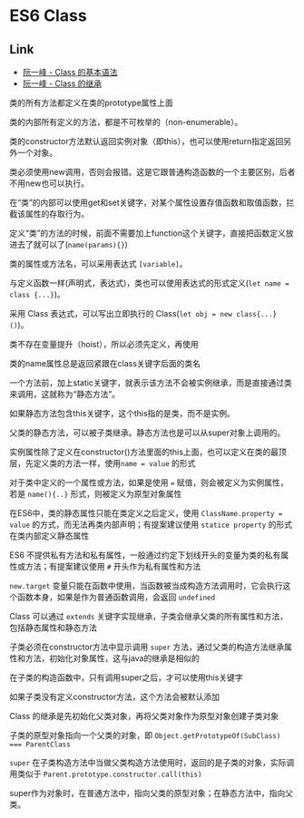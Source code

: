 # ES6 Class

## Link
- [阮一峰 - Class 的基本语法](http://es6.ruanyifeng.com/#docs/class)
- [阮一峰 - Class 的继承](http://es6.ruanyifeng.com/#docs/class-extends)

类的所有方法都定义在类的prototype属性上面

类的内部所有定义的方法，都是不可枚举的（non-enumerable）。

类的constructor方法默认返回实例对象（即this），也可以使用return指定返回另外一个对象。

类必须使用new调用，否则会报错。这是它跟普通构造函数的一个主要区别，后者不用new也可以执行。

在“类”的内部可以使用get和set关键字，对某个属性设置存值函数和取值函数，拦截该属性的存取行为。

定义“类”的方法的时候，前面不需要加上function这个关键字，直接把函数定义放进去了就可以了(`name(params){}`)

类的属性或方法名，可以采用表达式 `[variable]`。

与定义函数一样(声明式，表达式)，类也可以使用表达式的形式定义(`let name = class {...}`)。

采用 Class 表达式，可以写出立即执行的 Class(`let obj = new class{...}()`)。

类不存在变量提升（hoist），所以必须先定义，再使用

类的name属性总是返回紧跟在class关键字后面的类名

一个方法前，加上static关键字，就表示该方法不会被实例继承，而是直接通过类来调用，这就称为“静态方法”。

如果静态方法包含this关键字，这个this指的是类，而不是实例。

父类的静态方法，可以被子类继承。静态方法也是可以从super对象上调用的。

实例属性除了定义在constructor()方法里面的this上面，也可以定义在类的最顶层，先定义类的方法一样，使用`name = value` 的形式

对于类中定义的一个属性或方法，如果是使用 `=` 赋值，则会被定义为实例属性，若是 `name(){..}` 形式，则被定义为原型对象属性

在ES6中，类的静态属性只能在类定义之后定义，使用 `ClassName.property = value` 的方式，而无法再类内部声明；有提案建议使用 `statice property` 的形式在类内部定义静态属性

ES6 不提供私有方法和私有属性，一般通过约定下划线开头的变量为类的私有属性或方法；有提案建议使用 `#` 开头作为私有属性和方法

`new.target` 变量只能在函数中使用，当函数被当成构造方法调用时，它会执行这个函数本身，如果是作为普通函数调用，会返回 `undefined`

Class 可以通过 `extends` 关键字实现继承，子类会继承父类的所有属性和方法，包括静态属性和静态方法

子类必须在constructor方法中显示调用 `super` 方法，通过父类的构造方法继承属性和方法，初始化对象属性，这与java的继承是相似的

在子类的构造函数中，只有调用super之后，才可以使用this关键字

如果子类没有定义constructor方法，这个方法会被默认添加

Class 的继承是先初始化父类对象，再将父类对象作为原型对象创建子类对象

子类的原型对象指向一个父类的对象，即 `Object.getPrototypeOf(SubClass) === ParentClass`

`super` 在子类构造方法中当做父类构造方法使用时，返回的是子类的对象，实际调用类似于 `Parent.prototype.constructor.call(this)`

super作为对象时，在普通方法中，指向父类的原型对象；在静态方法中，指向父类。
